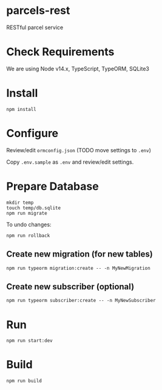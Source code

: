 # parcels-rest
RESTful parcel service

# Check Requirements

We are using Node v14.x, TypeScript, TypeORM, SQLite3

# Install 

```
npm install
```

# Configure

Review/edit `ormconfig.json` (TODO move settings to `.env`)

Copy `.env.sample` as `.env` and review/edit settings.

# Prepare Database

```
mkdir temp
touch temp/db.sqlite
npm run migrate
```

To undo changes:

```
npm run rollback
```


## Create new migration (for new tables)

```
npm run typeorm migration:create -- -n MyNewMigration
```

## Create new subscriber (optional)

```
npm run typeorm subscriber:create -- -n MyNewSubscriber
```

# Run

```
npm run start:dev
```

# Build

```
npm run build
```
